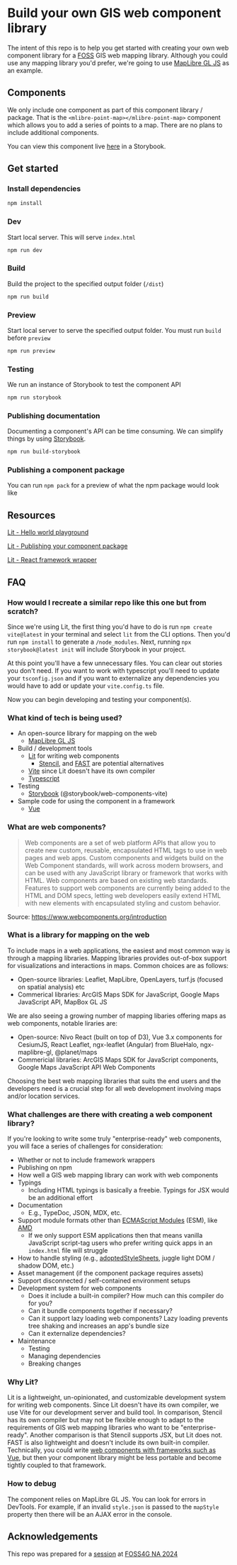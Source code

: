# Build your own GIS web component library

The intent of this repo is to help you get started with creating your own web component library for a [FOSS](https://en.wikipedia.org/wiki/Free_and_open-source_software) GIS web mapping library. Although you could use any mapping library you'd prefer, we're going to use [MapLibre GL JS](https://maplibre.org/) as an example.

## Components

We only include one component as part of this component library / package. That is the `<mlibre-point-map></mlibre-point-map>` component which allows you to add a series of points to a map. There are no plans to include additional components.

You can view this component live [here](https://omarkawach.github.io/foss-gis-web-components/?path=/docs/point-map-component--welcome) in a Storybook.

## Get started

### Install dependencies

```bash
npm install
```

### Dev

Start local server. This will serve `index.html`

```bash
npm run dev
```

### Build

Build the project to the specified output folder (`/dist`)

```bash
npm run build
```

### Preview

Start local server to serve the specified output folder. You must run `build` before `preview`

```bash
npm run preview
```

### Testing

We run an instance of Storybook to test the component API

```bash
npm run storybook
```

### Publishing documentation

Documenting a component's API can be time consuming. We can simplify things by using [Storybook](https://storybook.js.org/).

```bash
npm run build-storybook
```

### Publishing a component package

You can run `npm pack` for a preview of what the npm package would look like

## Resources

[Lit - Hello world playground](https://lit.dev/playground/#sample=examples/hello-world)

[Lit - Publishing your component package](https://lit.dev/docs/tools/publishing/)

[Lit - React framework wrapper](https://lit.dev/docs/frameworks/react/)

## FAQ

### How would I recreate a similar repo like this one but from scratch?

Since we're using Lit, the first thing you'd have to do is run `npm create vite@latest` in your terminal and select `lit` from the CLI options. Then you'd run `npm install` to generate a `/node_modules`. Next, running `npx storybook@latest init` will include Storybook in your project.

At this point you'll have a few unnecessary files. You can clear out stories you don't need. If you want to work with typescript you'll need to update your `tsconfig.json` and if you want to externalize any dependencies you would have to add or update your `vite.config.ts` file.

Now you can begin developing and testing your component(s).

### What kind of tech is being used?

- An open-source library for mapping on the web
  - [MapLibre GL JS](https://maplibre.org/)
- Build / development tools
  - [Lit](https://lit.dev/) for writing web components
    - [Stencil](https://stenciljs.com/), and [FAST](https://fast.design/) are potential alternatives
  - [Vite](https://vitejs.dev/) since Lit doesn't have its own compiler
  - [Typescript](https://www.typescriptlang.org/)
- Testing
  - [Storybook](https://storybook.js.org/) (@storybook/web-components-vite)
- Sample code for using the component in a framework
  - [Vue](https://vuejs.org/)

### What are web components?

> Web components are a set of web platform APIs that allow you to create new custom, reusable, encapsulated HTML tags to use in web pages and web apps. Custom components and widgets build on the Web Component standards, will work across modern browsers, and can be used with any JavaScript library or framework that works with HTML.
> Web components are based on existing web standards. Features to support web components are currently being added to the HTML and DOM specs, letting web developers easily extend HTML with new elements with encapsulated styling and custom behavior.

Source: https://www.webcomponents.org/introduction

### What is a library for mapping on the web

To include maps in a web applications, the easiest and most common way is through a mapping libraries. Mapping libraries provides out-of-box support for visualizations and interactions in maps. Common choices are as follows:

- Open-source libraries: Leaflet, MapLibre, OpenLayers, turf.js (focused on spatial analysis) etc
- Commerical libraries: ArcGIS Maps SDK for JavaScript, Google Maps JavaScript API, MapBox GL JS

We are also seeing a growing number of mapping libaries offering maps as web components, notable liraries are:

- Open-source: Nivo React (built on top of D3),
  Vue 3.x components for CesiumJS,
  React Leaflet,
  ngx-leaflet (Angular) from BlueHalo,
  ngx-maplibre-gl,
  @planet/maps
- Commericial libraries: ArcGIS Maps SDK for JavaScript components,
  Google Maps JavaScript API Web Components

Choosing the best web mapping libraries that suits the end users and the developers need is a crucial step for all web development involving maps and/or location services.

### What challenges are there with creating a web component library?

If you're looking to write some truly "enterprise-ready" web components, you will face a series of challenges for consideration:

- Whether or not to include framework wrappers
- Publishing on npm
- How well a GIS web mapping library can work with web components
- Typings
  - Including HTML typings is basically a freebie. Typings for JSX would be an additional effort
- Documentation
  - E.g., TypeDoc, JSON, MDX, etc.
- Support module formats other than [ECMAScript Modules](https://nodejs.org/api/esm.html) (ESM), like [AMD](https://en.wikipedia.org/wiki/Asynchronous_module_definition)
  - If we only support ESM applications then that means vanilla JavaScript script-tag users who prefer writing quick apps in an `index.html` file will struggle
- How to handle styling (e.g., [adoptedStyleSheets](https://developer.mozilla.org/en-US/docs/Web/API/Document/adoptedStyleSheets), juggle light DOM / shadow DOM, etc.)
- Asset management (if the component package requires assets)
- Support disconnected / self-contained environment setups
- Development system for web components
  - Does it include a built-in compiler? How much can this compiler do for you?
  - Can it bundle components together if necessary?
  - Can it support lazy loading web components? Lazy loading prevents tree shaking and increases an app's bundle size
  - Can it externalize dependencies?
- Maintenance
  - Testing
  - Managing dependencies
  - Breaking changes

### Why Lit?

Lit is a lightweight, un-opinionated, and customizable development system for writing web components. Since Lit doesn't have its own compiler, we use Vite for our development server and build tool. In comparison, Stencil has its own compiler but may not be flexible enough to adapt to the requirements of GIS web mapping libraries who want to be "enterprise-ready". Another comparison is that Stencil supports JSX, but Lit does not. FAST is also lightweight and doesn't include its own built-in compiler. Technically, you could write [web components with frameworks such as Vue](https://vuejs.org/guide/extras/web-components.html#building-custom-elements-with-vue), but then your component library might be less portable and become tightly coupled to that framework.

### How to debug

The component relies on MapLibre GL JS. You can look for errors in DevTools. For example, if an invalid `style.json` is passed to the `mapStyle` property then there will be an AJAX error in the console.

## Acknowledgements

This repo was prepared for a [session](https://whova.com/embedded/session/yES4SgdEKaaEK0AD6y4YnM1DD3NRWjkPECkzqJQHhCY%3D/4005893/?widget=primary) at [FOSS4G NA 2024](https://www.foss4gna.org/)
